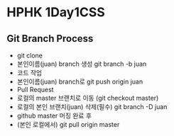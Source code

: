 # HPHK 1Day1CSS

## Git Branch Process

- git clone
- 본인이름(juan) branch 생성 git branch -b juan
- 코드 작업
- 본인이름(juan) branch로 git push origin juan
- Pull Request
- 로컬의 master 브랜치로 이동 (git checkout master)
- 로컬의 본인 브랜치(juan) 삭제(필수) git branch -D juan
- github master 머징 완료 후
- (본인 로컬에서) git pull origin master 